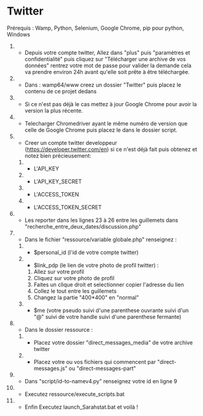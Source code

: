  # Twitter
 Prérequis : Wamp, Python, Selenium, Google Chrome, pip pour python, Windows

 1. - Depuis votre compte twitter, Allez dans "plus" puis "paramètres et confidentialité" puis cliquez sur  "Télécharger une archive de vos données" rentrez 
votre mot de passe pour valider la demande cela va prendre environ 24h avant qu'elle soit prête à être téléchargée.
 2. - Dans : wamp64/www creez un dossier "Twitter" puis placez le contenu de ce projet dedans
 3. - Si ce n'est pas déjà le cas mettez à jour Google Chrome pour avoir la version la plus récente.
 4. - Telecharger Chromedriver ayant le même numéro de version que celle de Google Chrome puis placez le dans le dossier script.
 5. - Creer un compte twitter developpeur (https://developer.twitter.com/en)  si ce n'est déjà fait puis obtenez et notez bien précieusement: 
	1. - L'API_KEY 
	2. - L'API_KEY_SECRET
	3. - L'ACCESS_TOKEN
	4. - L'ACCESS_TOKEN_SECRET
  
 6. - Les reporter dans les lignes 23 à 26 entre les guillemets dans  "recherche_entre_deux_dates/discussion.php"

 7. - Dans le fichier "ressource/variable globale.php" renseignez :
	1. - $personal_id (l'id de votre compte twitter)
	2. - $link_pdp (le lien de votre photo de profil twitter) : 
		1. Allez sur votre profil 
		2. Cliquez sur votre photo de profil
		3. Faites un clique droit et selectionner copier l'adresse du lien
		4. Collez le tout entre les guillemets 
		5. Changez la partie "400*400" en  "normal"
	3. - $me (votre pseudo suivi d'une parenthese ouvrante suivi  d'un "@" suivi de votre handle suivi d'une parenthese fermante)
 8. - Dans le dossier ressource :
	1. - Placez votre dossier "direct_messages_media" de votre archive twitter
	2. - Placez votre ou vos fichiers qui commencent par "direct-messages.js" ou "direct-messages-part"
 9. - Dans "script/id-to-namev4.py" renseignez votre id en ligne 9 
10. - Executez ressource/execute_scripts.bat
11. - Enfin  Executez launch_Sarahstat.bat et voilà !
